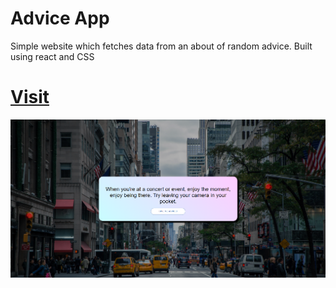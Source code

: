# Advice App

Simple website which fetches data from an about of random advice. Built using react and CSS

# [Visit](https://atom-advice.netlify.app)

<img src="https://github.com/thereal-atom/advice/blob/main/Screenshot_14.png" />
